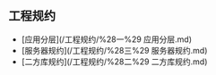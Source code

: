 ## 工程规约

* [应用分层](/工程规约/%28一%29 应用分层.md)
* [服务器规约](/工程规约/%28三%29 服务器规约.md)
* [二方库规约](/工程规约/%28二%29 二方库规约.md)



